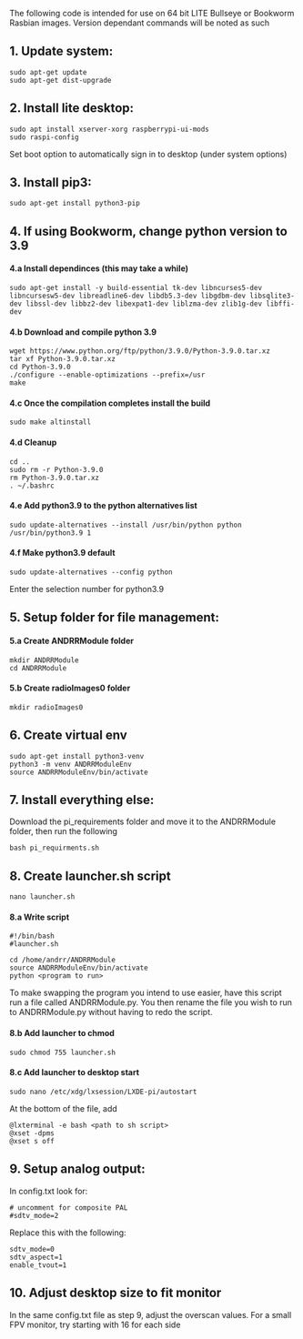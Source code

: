 The following code is intended for use on 64 bit LITE Bullseye or Bookworm Rasbian images. Version dependant commands will be noted as such

## 1. Update system:
```
sudo apt-get update
sudo apt-get dist-upgrade
```

## 2. Install lite desktop:
```
sudo apt install xserver-xorg raspberrypi-ui-mods
sudo raspi-config
```
Set boot option to automatically sign in to desktop (under system options)

## 3. Install pip3:
```
sudo apt-get install python3-pip
```

## 4. If using Bookworm, change python version to 3.9

#### 4.a Install dependinces (this may take a while)
```
sudo apt-get install -y build-essential tk-dev libncurses5-dev libncursesw5-dev libreadline6-dev libdb5.3-dev libgdbm-dev libsqlite3-dev libssl-dev libbz2-dev libexpat1-dev liblzma-dev zlib1g-dev libffi-dev
```
#### 4.b Download and compile python 3.9
```
wget https://www.python.org/ftp/python/3.9.0/Python-3.9.0.tar.xz
tar xf Python-3.9.0.tar.xz
cd Python-3.9.0
./configure --enable-optimizations --prefix=/usr
make
```
#### 4.c Once the compilation completes install the build
```
sudo make altinstall
```
#### 4.d Cleanup
```
cd ..
sudo rm -r Python-3.9.0
rm Python-3.9.0.tar.xz
. ~/.bashrc
```
#### 4.e Add python3.9 to the python alternatives list
```
sudo update-alternatives --install /usr/bin/python python /usr/bin/python3.9 1
```
#### 4.f Make python3.9 default
```
sudo update-alternatives --config python
```
Enter the selection number for python3.9

## 5. Setup folder for file management:

#### 5.a Create ANDRRModule folder
```
mkdir ANDRRModule
cd ANDRRModule
```
#### 5.b Create radioImages0 folder
```
mkdir radioImages0
```

## 6. Create virtual env
```
sudo apt-get install python3-venv
python3 -m venv ANDRRModuleEnv
source ANDRRModuleEnv/bin/activate
```

## 7. Install everything else:

Download the pi_requirements folder and move it to the ANDRRModule folder, then run the following
```
bash pi_requirments.sh
```

## 8. Create launcher.sh script
```
nano launcher.sh
```
#### 8.a Write script
```
#!/bin/bash
#launcher.sh

cd /home/andrr/ANDRRModule
source ANDRRModuleEnv/bin/activate
python <program to run>
```
To make swapping the program you intend to use easier, have this script run a file called ANDRRModule.py. You then rename the file you wish to run to ANDRRModule.py without having to redo the script.

#### 8.b Add launcher to chmod
```
sudo chmod 755 launcher.sh
```
#### 8.c Add launcher to desktop start
```
sudo nano /etc/xdg/lxsession/LXDE-pi/autostart 
```
At the bottom of the file, add 
```
@lxterminal -e bash <path to sh script>
@xset -dpms
@xset s off
```


## 9. Setup analog output:

In config.txt look for:
```
# uncomment for composite PAL
#sdtv_mode=2
```
Replace this with the following:
```
sdtv_mode=0
sdtv_aspect=1
enable_tvout=1
```

## 10. Adjust desktop size to fit monitor

In the same config.txt file as step 9, adjust the overscan values. For a small FPV monitor, try starting with 16 for each side

